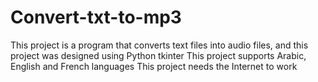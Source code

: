 # Convert-txt-to-mp3
This project is a program that converts text files into audio files, and this project was designed using Python tkinter
This project supports Arabic, English and French languages
This project needs the Internet to work
